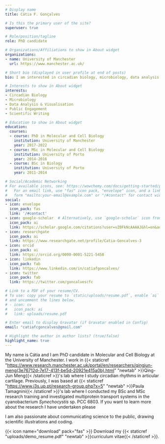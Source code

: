 ```yaml
---
# Display name
title: Cátia F. Gonçalves

# Is this the primary user of the site?
superuser: true

# Role/position/tagline
role: PhD candidate

# Organizations/Affiliations to show in About widget
organizations:
- name: University of Manchester
  url: https://www.manchester.ac.uk/

# Short bio (displayed in user profile at end of posts)
bio: I am interested in circadian biology, microbiology, data analysis and visualisation. I am also keen on bridging the gap between scientists and citizens. 

# Interests to show in About widget
interests:
- Circadian Biology
- Microbiology
- Data Analysis & Visualisation
- Public Engagement
- Scientific Writing

# Education to show in About widget
education:
  courses:
  - course: PhD in Molecular and Cell Biology
    institution: University of Manchester
    year: 2017-2022
  - course: MSc in Molecular and Cell Biology
    institution: University of Porto
    year: 2014-2016
  - course: BSc in Biology
    institution: University of Porto
    year: 2011-2014

# Social/Academic Networking
# For available icons, see: https://wowchemy.com/docs/getting-started/page-builder/#icons
#   For an email link, use "fas" icon pack, "envelope" icon, and a link in the
#   form "mailto:your-email@example.com" or "/#contact" for contact widget.
social:
- icon: envelope
  icon_pack: fas
  link: '/#contact'
- icon: google-scholar  # Alternatively, use `google-scholar` icon from `ai` icon pack
  icon_pack: ai
  link: https://scholar.google.com/citations?user=vZ0FkNcAAAAJ&hl=en&authuser=1
- icon: researchgate
  icon_pack: ai
  link: https://www.researchgate.net/profile/Catia-Goncalves-3
- icon: orcid
  icon_pack: ai
  link: https://orcid.org/0000-0001-5221-5458
- icon: linkedin
  icon_pack: fab
  link: https://www.linkedin.com/in/catiafgoncalves/
- icon: twitter
  icon_pack: fab
  link: https://twitter.com/goncalvescfc

# Link to a PDF of your resume/CV.
# To use: copy your resume to `static/uploads/resume.pdf`, enable `ai` icons in `params.toml`, 
# and uncomment the lines below.
# - icon: cv
#   icon_pack: ai
#   link: uploads/resume.pdf

# Enter email to display Gravatar (if Gravatar enabled in Config)
email: "catiafcgoncalves@gmail.com"

# Highlight the author in author lists? (true/false)
highlight_name: true
---
```


My name is Cátia and I am PhD candidate in Molecular and Cell Biology at the University of Manchester. I work in {{< staticref "https://www.research.manchester.ac.uk/portal/en/researchers/qingjun-meng(3e76712d-7e17-413f-be5d-20921e415a0b).html" "newtab" >}}Qing-Jun Meng{{< /staticref >}}'s lab where I study circadian rhythms in articular cartilage. Previously, I was based at {{< staticref "https://www.i3s.up.pt/research-group.php?x=5" "newtab" >}}Paula Tamagnini{{< /staticref >}}'s lab where I conducted my BSc and MSc research training and investigated multiprotein transport systems in the cyanobacterium _Synechocystis_ sp. PCC 6803. If you want to learn more about the research I have undertaken please 

I am also passionate about communicating science to the public, drawing scientific illustrations and coding. 

{{< icon name="download" pack="fas" >}} Download my {{< staticref "uploads/demo_resume.pdf" "newtab" >}}curriculum vitae{{< /staticref >}}.
